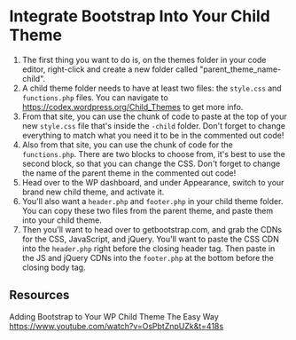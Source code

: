 # Integrate Bootstrap Into Your Child Theme

1. The first thing you want to do is, on the themes folder in your code editor, right-click and create a new folder called "parent_theme_name-child".
2. A child theme folder needs to have at least two files: the `style.css` and `functions.php` files. You can navigate to https://codex.wordpress.org/Child_Themes to get more info.
3. From that site, you can use the chunk of code to paste at the top of your new `style.css` file that's inside the `-child` folder. Don't forget to change everything to match what you need it to be in the commented out code!
4. Also from that site, you can use the chunk of code for the `functions.php`. There are two blocks to choose from, it's best to use the second block, so that you can change the CSS. Don't forget to change the name of the parent theme in the commented out code!
5. Head over to the WP dashboard, and under Appearance, switch to your brand new child theme, and activate it.
6. You'll also want a `header.php` and `footer.php` in your child theme folder. You can copy these two files from the parent theme, and paste them into your child theme.
7. Then you'll want to head over to getbootstrap.com, and grab the CDNs for the CSS, JavaScript, and jQuery. You'll want to paste the CSS CDN into the `header.php` right before the closing header tag. Then paste in the JS and jQuery CDNs into the `footer.php` at the bottom before the closing body tag.


## Resources
Adding Bootstrap to Your WP Child Theme The Easy Way
https://www.youtube.com/watch?v=OsPbtZnpUZk&t=418s
